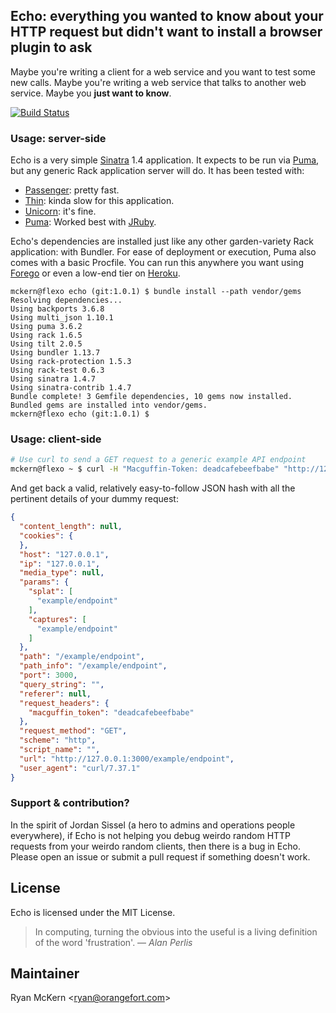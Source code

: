 ## Echo: everything you wanted to know about your HTTP request but didn't want to install a browser plugin to ask

Maybe you're writing a client for a web service and you want to test some new calls. Maybe you're writing a web service that talks to another web service. Maybe you **just want to know**.

[![Build Status](https://travis-ci.org/mckern/echo.svg?branch=master)](https://travis-ci.org/mckern/echo)

### Usage: server-side

Echo is a very simple [Sinatra](http://www.sinatrarb.com) 1.4 application. It expects to be run via
[Puma](https://github.com/puma/puma), but any generic Rack application server will do. It has been tested with:

  - [Passenger](https://www.phusionpassenger.com): pretty fast.
  - [Thin](https://github.com/macournoyer/thin): kinda slow for this application.
  - [Unicorn](https://bogomips.org/unicorn/): it's fine.
  - [Puma](https://github.com/puma/puma): Worked best with [JRuby](http://jruby.org).

Echo's dependencies are installed just like any other garden-variety Rack application: with Bundler.
For ease of deployment or execution, Puma also comes with a basic Procfile. You can run this anywhere you want using [Forego](ddollar/forego) or even a low-end tier on [Heroku](https://www.heroku.com).

```
mckern@flexo echo (git:1.0.1) $ bundle install --path vendor/gems
Resolving dependencies...
Using backports 3.6.8
Using multi_json 1.10.1
Using puma 3.6.2
Using rack 1.6.5
Using tilt 2.0.5
Using bundler 1.13.7
Using rack-protection 1.5.3
Using rack-test 0.6.3
Using sinatra 1.4.7
Using sinatra-contrib 1.4.7
Bundle complete! 3 Gemfile dependencies, 10 gems now installed.
Bundled gems are installed into vendor/gems.
mckern@flexo echo (git:1.0.1) $ 
```

### Usage: client-side

```bash
# Use curl to send a GET request to a generic example API endpoint
mckern@flexo ~ $ curl -H "Macguffin-Token: deadcafebeefbabe" "http://127.0.0.1:3000/example/endpoint"
```

And get back a valid, relatively easy-to-follow JSON hash with all the pertinent details
of your dummy request:

```json
{
  "content_length": null,
  "cookies": {
  },
  "host": "127.0.0.1",
  "ip": "127.0.0.1",
  "media_type": null,
  "params": {
    "splat": [
      "example/endpoint"
    ],
    "captures": [
      "example/endpoint"
    ]
  },
  "path": "/example/endpoint",
  "path_info": "/example/endpoint",
  "port": 3000,
  "query_string": "",
  "referer": null,
  "request_headers": {
    "macguffin_token": "deadcafebeefbabe"
  },
  "request_method": "GET",
  "scheme": "http",
  "script_name": "",
  "url": "http://127.0.0.1:3000/example/endpoint",
  "user_agent": "curl/7.37.1"
}
```

### Support & contribution?

In the spirit of Jordan Sissel (a hero to admins and operations people everywhere), if Echo is not helping you debug weirdo random HTTP requests from your weirdo random clients, then there is a bug in Echo. Please open an issue or submit a pull request if something doesn't work.

## License

Echo is licensed under the MIT License.

> In computing, turning the obvious into the useful is a 
> living definition of the word 'frustration'. 
>    &#8213; <cite>Alan Perlis</cite>

## Maintainer

Ryan McKern &lt;ryan@orangefort.com&gt;
